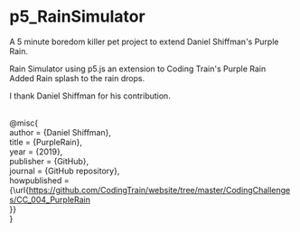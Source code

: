 # p5_RainSimulator

A 5 minute boredom killer pet project to extend Daniel Shiffman's Purple Rain.

Rain Simulator using p5.js an extension to Coding Train's Purple Rain
<br>Added Rain splash to the rain drops.   

I thank Daniel Shiffman for his contribution.

<br>@misc{
<br>  author = {Daniel Shiffman},
<br>  title = {PurpleRain},
<br>  year = {2019},
<br>  publisher = {GitHub},
<br>  journal = {GitHub repository},
<br>  howpublished = {\url{https://github.com/CodingTrain/website/tree/master/CodingChallenges/CC_004_PurpleRain
<br>}}
<br>}




